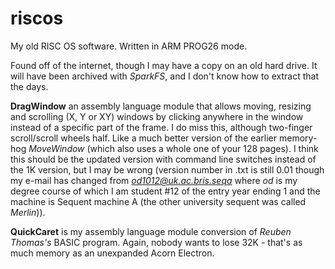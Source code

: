 # riscos
My old RISC OS software. Written in ARM PROG26 mode.

Found off of the internet, though I may have a copy on an old hard drive. It will have been archived with *SparkFS*, and I don't know how to extract that the days.

**DragWindow** an assembly language module that allows moving, resizing and scrolling (X, Y or XY) windows by clicking anywhere in the window instead of a specific part of the frame. I do miss this, although two-finger scroll/scroll wheels half. Like a much better version of the earlier memory-hog *MoveWindow* (which also uses a whole one of your 128 pages). I think this should be the updated version with command line switches instead of the 1K version, but I may be wrong (version number in .txt is still 0.01 though my e-mail has changed from *od1012@uk.ac.bris.seqa* where *od* is my degree course of which I am student #12 of the entry year ending 1 and the machine is Sequent machine A (the other university sequent was called *Merlin*)).

**QuickCaret** is my assembly language module conversion of *Reuben Thomas's* BASIC program. Again, nobody wants to lose 32K - that's as much memory as an unexpanded Acorn Electron.
